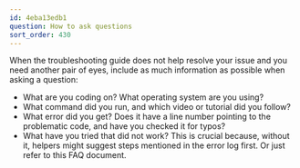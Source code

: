 ```yaml
---
id: 4eba13edb1
question: How to ask questions
sort_order: 430
---
```


When the troubleshooting guide does not help resolve your issue and you need another pair of eyes, include as much information as possible when asking a question:

- What are you coding on? What operating system are you using?
- What command did you run, and which video or tutorial did you follow?
- What error did you get? Does it have a line number pointing to the problematic code, and have you checked it for typos?
- What have you tried that did not work? This is crucial because, without it, helpers might suggest steps mentioned in the error log first. Or just refer to this FAQ document.